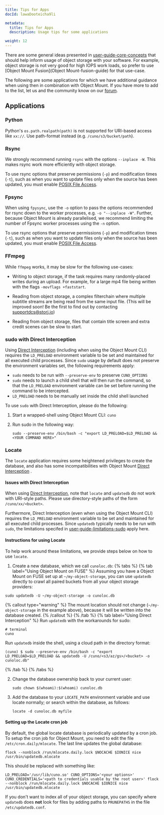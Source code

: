 ```yaml
---
title: Tips for Apps
docId: lawaDooteicha9li

metadata:
  title: Tips for Apps
  description: Usage tips for some applications

weight: 12    
---
```


There are some general ideas presented in [user-guide-core-concepts](../user-guides/core-concepts) that should help inform usage of object storage with your software. For example, object storage is not very good for high IOPS work loads, so prefer to use [Object Mount Fusion](Object Mount-fusion-guide) for that use-case.

The following are some applications for which we have additional guidance when using then in combination with Object Mount. If you have more to add to the list, let us and the community know on our [forum](https://forum.storj.io).

## Applications

### Python

Python's `os.path.realpath(path)` is not supported for URI-based access like `xx://`. Use path-format instead (e.g. `/cuno/s3/bucket/path`).

### Rsync

We strongly recommend running `rsync` with the options `--inplace -W`. This makes rsync work more efficiently with object storage.

To use rsync options that preserve permissions (`-p`) and modification times (`-t`), such as when you want to update files only when the source has been updated, you must enable [POSIX File Access](../getting-started/configuration-modes#posix-file-access).

### Fpsync

When using `fpysync`, use the `-o` option to pass the options recommended for rsync down to the worker processes, e.g. `-o "--inplace -W"`. Further, because Object Mount is already parallelised, we recommend limiting the number of Fpsync worker processes using the `-n` option.

To use rsync options that preserve permissions (`-p`) and modification times (`-t`), such as when you want to update files only when the source has been updated, you must enable [POSIX File Access](../getting-started/configuration-modes#posix-file-access).

### FFmpeg

While ``ffmpeg`` works, it may be slow for the following use-cases:

- Writing to object storage, if the task requires many randomly-placed writes during an upload. For example, for a large mp4 file being written with the flags ``-movflags +faststart``.

- Reading from object storage, a complex filterchain where multiple subtitle streams are being read from the same input file. (This will be improved soon! Be the first to find out by contacting [supportdcs@storj.io](mailto:supportdcs@storj.io>))

- Reading from object storage, files that contain title screen and extra credit scenes can be slow to start.

### sudo with Direct Interception

Using [Direct Interception](../user-guides/basic#direct-interception-with-object-mount-cli) (including when using the Object Mount CLI) requires the `LD_PRELOAD` environment variable to be set and maintained for all executed child processes. Since `sudo` usage by default does not preserve the environment variables set, the following requirements apply:

- `sudo` needs to be run with `--preserve-env` to preserve `CUNO_OPTIONS`
- `sudo` needs to launch a child shell that will then run the command, so that the `LD_PRELOAD` environment variable can be set before running the command to be intercepted.
- `LD_PRELOAD` needs to be manually set inside the child shell launched

To use `sudo` with Direct Interception, please do the following:

1. Start a wrapped-shell using Object Mount CLI: `cuno`

2. Run sudo in the following way:

   ```console
   sudo --preserve-env /bin/bash -c "export LD_PRELOAD=$LD_PRELOAD && <YOUR COMMAND HERE>"
   ```

### Locate

The `locate` application requires some heightened privileges to create the database, and also has some incompatibilities with Object Mount [Direct Interception](../user-guides/basic#direct-interception-with-object-mount-cli) .

#### Issues with Direct Interception

When using [Direct Interception](../user-guides/basic#direct-interception-with-object-mount-cli), note that `locate` and `updatedb` do not work with URI-style paths. Please use directory-style paths of the form `/cuno/xx/<bucket>`.

Furthermore, Direct Interception (even when using the Object Mount CLI) requires the `LD_PRELOAD` environment variable to be set and maintained for all executed child processes. Since `updatedb` typically needs to be run with `sudo`, the limitations specifed in [user-guide-limitations-sudo](#sudo-with-direct-interception) apply here.

#### Instructions for using Locate

To help work around these limitations, we provide steps below on how to use `locate`.

1. Create a new database, which we call `cunoloc.db`:
{% tabs %}
{% tab label="Using Object Mount on FUSE" %}
Assuming you have a Object Mount on FUSE set up at ``~/my-object-storage``, you can use ``updatedb`` directly to crawl all paired buckets from all your object storage providers:
```console
sudo updatedb -U ~/my-object-storage -o cunoloc.db
```
{% callout type="warning"  %}
The mount location should not change (``~/my-object-storage`` in the example above), because it will be written into the database created.
{% /callout %}
{% /tab %}
{% tab label="Using Direct Interception" %}
 Run ``updatedb`` with the workarounds for sudo:
 ```shell
 # terminal
 cuno
 ```
 
 Run ``updatedb`` inside the shell, using a cloud path in the directory format:
```console
(cuno) $ sudo --preserve-env /bin/bash -c "export LD_PRELOAD=$LD_PRELOAD && updatedb -U /cuno/<s3/az/gs>/<bucket> -o cunoloc.db"
```
{% /tab %}
{% /tabs %}

2. Change the database ownership back to your current user:

   ```console
   sudo chown $(whoami):$(whoami) cunoloc.db
   ```

3. Add the database to your `LOCATE_PATH` environment variable and use locate normally; or search within the database, as follows:

   ```console
   locate -d cunoloc.db myfile
   ```

#### Setting up the Locate cron job

By default, the global locate database is periodically updated by a cron job. To setup the cron job for Object Mount, you need to edit the file `/etc/cron.daily/mlocate`. The last line updates the global database:

```console
flock --nonblock /run/mlocate.daily.lock $NOCACHE $IONICE nice /usr/bin/updatedb.mlocate
```

This should be replaced with something like:

```console
LD_PRELOAD='/usr/lib/cuno.so' CUNO_OPTIONS='<your options>' CUNO_CREDENTIALS='<path to credentials usable by the root user>' flock --nonblock /run/mlocate.daily.lock $NOCACHE $IONICE nice /usr/bin/updatedb.mlocate
```

If you don't want to index all of your object storage, you can specify where `updatedb` does **not** look for files by adding paths to `PRUNEPATHS` in the file `/etc/updatedb.conf`.
